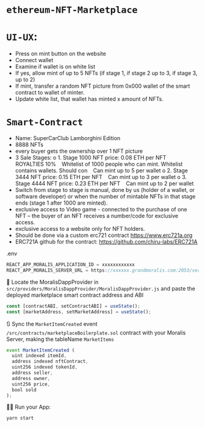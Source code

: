 # `ethereum-NFT-Marketplace`

#  `UI-UX`:
- Press on mint button on the website
- Connect wallet
- Examine if wallet is on white list
- If yes, allow mint of up to 5 NFTs (if stage 1, if stage 2 up to 3, if stage 3, up to 2)
- If mint, transfer a random NFT picture from 0x000 wallet of the smart contract to wallet of minter.
- Update white list, that wallet has minted x amount of NFTs.

# `Smart-Contract`

- Name: SuperCarClub Lamborghini Edition
- 8888 NFTs
- every buyer gets the ownership over 1 NFT picture
- 3 Sale Stages:
o 1. Stage 1000 NFT price: 0.08 ETH per NFT
  ROYALTIES 10%
  Whitelist of 1000 people who can mint. Whitelist contains wallets. Should con
  Can mint up to 5 per wallet
o 2. Stage 3444 NFT price: 0.15 ETH per NFT
  Can mint up to 3 per wallet
o 3. Stage 4444 NFT price: 0.23 ETH per NFT
  Can mint up to 2 per wallet
- Switch from stage to stage is manual, done by us (holder of a wallet, or software developer) or when the number of mintable NFTs in that stage ends (stage 1 after 1000 are minted).
- exclusive access to Video game - connected to the purchase of one NFT – the buyer of an NFT receives a number/code for exclusive access.
- exclusive access to a website only for NFT holders.
- Should be done via a custom erc721 contract https://www.erc721a.org
- ERC721A github for the contract: https://github.com/chiru-labs/ERC721A


.env

```jsx
REACT_APP_MORALIS_APPLICATION_ID = xxxxxxxxxxxx
REACT_APP_MORALIS_SERVER_URL = https://xxxxxx.grandmoralis.com:2053/server
```

🔎 Locate the MoralisDappProvider in `src/providers/MoralisDappProvider/MoralisDappProvider.js` and paste the deployed marketplace smart contract address and ABI
```jsx
const [contractABI, setContractABI] = useState();
const [marketAddress, setMarketAddress] = useState();
```

🔃 Sync the `MarketItemCreated` event `/src/contracts/marketplaceBoilerplate.sol` contract with your Moralis Server, making the tableName `MarketItems`
```jsx
event MarketItemCreated (
  uint indexed itemId,
  address indexed nftContract,
  uint256 indexed tokenId,
  address seller,
  address owner,
  uint256 price,
  bool sold
);
```


🚴‍♂️ Run your App:
```sh
yarn start
```



